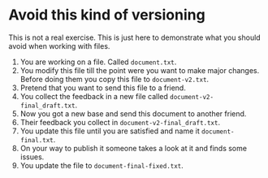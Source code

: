 # Avoid this kind of versioning

This is not a real exercise. This is just here to demonstrate what you should avoid when working with files.

1. You are working on a file. Called `document.txt`.
2. You modify this file till the point were you want to make major changes. Before doing them you copy this file to `document-v2.txt`.
3. Pretend that you want to send this file to a friend.
4. You collect the feedback in a new file called `document-v2-final_draft.txt`.
5. Now you got a new base and send this document to another friend.
6. Their feedback you collect in `document-v2-final_draft.txt`.
7. You update this file until you are satisfied and name it `document-final.txt`.
8. On your way to publish it someone takes a look at it and finds some issues.
9. You update the file to `document-final-fixed.txt`.
